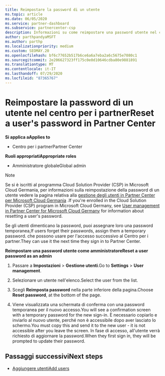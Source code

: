 ```yaml
---
title: Reimpostare la password di un utente
ms.topic: article
ms.date: 06/05/2020
ms.service: partner-dashboard
ms.subservice: partnercenter-csp
description: Informazioni su come reimpostare una password utente nel centro per i partner. Gli utenti riceveranno una password temporanea al successivo accesso al centro per i partner.
author: parthpandyaMSFT
ms.author: parthp
ms.localizationpriority: medium
ms.custom: SEOMAY.20
ms.openlocfilehash: bf6c77652b517b6ce6a6a7eba2a6c5675e7080c1
ms.sourcegitcommit: 2e206627323ff175c0e0d10646cdba80e9881891
ms.translationtype: MT
ms.contentlocale: it-IT
ms.lasthandoff: 07/29/2020
ms.locfileid: "87365767"
---
```

# <a name="reset-a-users-password-in-partner-center"></a><span data-ttu-id="1ca2a-104">Reimpostare la password di un utente nel centro per i partner</span><span class="sxs-lookup"><span data-stu-id="1ca2a-104">Reset a user's password in Partner Center</span></span>

<span data-ttu-id="1ca2a-105">**Si applica a**</span><span class="sxs-lookup"><span data-stu-id="1ca2a-105">**Applies to**</span></span>

- <span data-ttu-id="1ca2a-106">Centro per i partner</span><span class="sxs-lookup"><span data-stu-id="1ca2a-106">Partner Center</span></span>
 
<span data-ttu-id="1ca2a-107">**Ruoli appropriati**</span><span class="sxs-lookup"><span data-stu-id="1ca2a-107">**Appropriate roles**</span></span>

- <span data-ttu-id="1ca2a-108">Amministratore globale</span><span class="sxs-lookup"><span data-stu-id="1ca2a-108">Global admin</span></span>

> [!NOTE]  
> <span data-ttu-id="1ca2a-109">Se si è iscritti al programma Cloud Solution Provider (CSP) in Microsoft Cloud Germania, per informazioni sulla reimpostazione della password di un utente vedere la pagina relativa alla [gestione degli utenti in Partner Center per Microsoft Cloud Germania](user-management-in-partner-center-for-microsoft-cloud-germany.md) .</span><span class="sxs-lookup"><span data-stu-id="1ca2a-109">If you're enrolled in the Cloud Solution Provider (CSP) program in Microsoft Cloud Germany, see [User management in Partner Center for Microsoft Cloud Germany](user-management-in-partner-center-for-microsoft-cloud-germany.md) for information about resetting a user's password.</span></span>

<span data-ttu-id="1ca2a-110">Se gli utenti dimenticano la password, puoi assegnare loro una password temporanea,</span><span class="sxs-lookup"><span data-stu-id="1ca2a-110">If users forget their passwords, assign them a temporary password.</span></span> <span data-ttu-id="1ca2a-111">che possono usare per l'accesso successivo al Centro per i partner.</span><span class="sxs-lookup"><span data-stu-id="1ca2a-111">They can use it the next time they sign in to Partner Center.</span></span>

<span data-ttu-id="1ca2a-112">**Reimpostare una password utente come amministratore**</span><span class="sxs-lookup"><span data-stu-id="1ca2a-112">**Reset a user password as an admin**</span></span>

1. <span data-ttu-id="1ca2a-113">Passare a **Impostazioni** &gt; **Gestione utenti**.</span><span class="sxs-lookup"><span data-stu-id="1ca2a-113">Go to **Settings** &gt; **User management**.</span></span>

2. <span data-ttu-id="1ca2a-114">Selezionare un utente nell'elenco.</span><span class="sxs-lookup"><span data-stu-id="1ca2a-114">Select the user from the list.</span></span>

3. <span data-ttu-id="1ca2a-115">Scegli **Reimposta password** nella parte inferiore della pagina.</span><span class="sxs-lookup"><span data-stu-id="1ca2a-115">Choose **Reset password**, at the bottom of the page.</span></span>

4. <span data-ttu-id="1ca2a-116">Viene visualizzata una schermata di conferma con una password temporanea per il nuovo accesso.</span><span class="sxs-lookup"><span data-stu-id="1ca2a-116">You will see a confirmation screen with a temporary password for the new sign-in.</span></span> <span data-ttu-id="1ca2a-117">È necessario copiarlo e inviarlo al nuovo utente, perché non è accessibile dopo aver lasciato lo schermo.</span><span class="sxs-lookup"><span data-stu-id="1ca2a-117">You must copy this and send it to the new user - it is not accessible after you leave the screen.</span></span> <span data-ttu-id="1ca2a-118">In fase di accesso, all'utente verrà richiesto di aggiornare la password.</span><span class="sxs-lookup"><span data-stu-id="1ca2a-118">When they first sign in, they will be prompted to update their password.</span></span>

## <a name="next-steps"></a><span data-ttu-id="1ca2a-119">Passaggi successivi</span><span class="sxs-lookup"><span data-stu-id="1ca2a-119">Next steps</span></span>

- [<span data-ttu-id="1ca2a-120">Aggiungere utenti</span><span class="sxs-lookup"><span data-stu-id="1ca2a-120">Add users</span></span>](create-user-accounts-and-set-permissions.md)